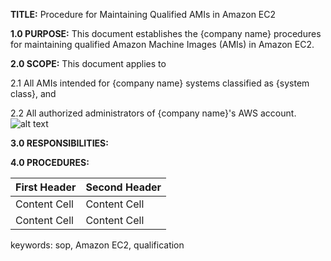 **TITLE:** Procedure for Maintaining Qualified AMIs in Amazon EC2

**1.0 PURPOSE:** This document establishes the {company name} procedures for maintaining qualified Amazon Machine Images (AMIs) in Amazon EC2.

**2.0 SCOPE:** This document applies to

  2.1 All AMIs intended for {company name} systems classified as {system class}, and

  2.2 All authorized administrators of {company name}'s AWS account.
  ![alt text](https://docs.aws.amazon.com/gettingstarted/latest/awsgsg-intro/images/compute_architecture.png "Logo Title Text 1")

**3.0 RESPONSIBILITIES:**

**4.0 PROCEDURES:**

| First Header  | Second Header |
| ------------- | ------------- |
| Content Cell  | Content Cell  |
| Content Cell  | Content Cell  |

keywords: sop, Amazon EC2, qualification
